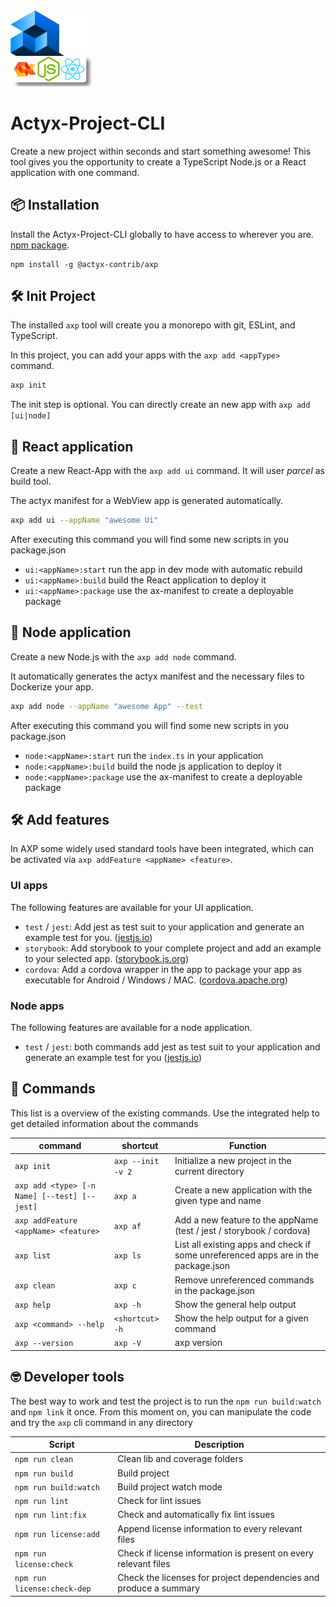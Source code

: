 <img width="130px" src="https://raw.githubusercontent.com/actyx-contrib/actyx-project-cli/master/axp-icon.png?token=AATHWQLXCUBBKEM6TMDEXYC674JUG">

# Actyx-Project-CLI

Create a new project within seconds and start something awesome! This tool gives you the opportunity to create a TypeScript Node.js or a React application with one command.

## 📦 Installation

Install the Actyx-Project-CLI globally to have access to wherever you are. [npm package](https://www.npmjs.com/package/@actyx-contrib/axp).

```shell
npm install -g @actyx-contrib/axp
```

## 🛠️ Init Project

The installed `axp` tool will create you a monorepo with git, ESLint, and TypeScript.

In this project, you can add your apps with the `axp add <appType>` command.

```bash
axp init
```

The init step is optional. You can directly create an new app with `axp add [ui|node]`

## 📑 React application

Create a new React-App with the `axp add ui` command. It will user _parcel_ as build tool.

The actyx manifest for a WebView app is generated automatically.

```bash
axp add ui --appName "awesome Ui"
```

After executing this command you will find some new scripts in you package.json

- `ui:<appName>:start` run the app in dev mode with automatic rebuild
- `ui:<appName>:build` build the React application to deploy it
- `ui:<appName>:package` use the ax-manifest to create a deployable package

## 📑 Node application

Create a new Node.js with the `axp add node` command.

It automatically generates the actyx manifest and the necessary files to Dockerize your app.

```bash
axp add node --appName "awesome App" --test
```

After executing this command you will find some new scripts in you package.json

- `node:<appName>:start` run the `index.ts` in your application
- `node:<appName>:build` build the node js application to deploy it
- `node:<appName>:package` use the ax-manifest to create a deployable package

## 🛠️ Add features

In AXP some widely used standard tools have been integrated, which can be activated via `axp addFeature <appName> <feature>`.

### UI apps

The following features are available for your UI application.

- `test` / `jest`: Add jest as test suit to your application and generate an example test for you. ([jestjs.io](https://jestjs.io/docs/getting-started))
- `storybook`: Add storybook to your complete project and add an example to your selected app. ([storybook.js.org](https://storybook.js.org/docs/react/get-started/introduction))
- `cordova`: Add a cordova wrapper in the app to package your app as executable for Android / Windows / MAC. ([cordova.apache.org](https://cordova.apache.org/))

### Node apps

The following features are available for a node application.

- `test` / `jest`: both commands add jest as test suit to your application and generate an example test for you ([jestjs.io](https://jestjs.io/docs/getting-started))

## 📖 Commands

This list is a overview of the existing commands. Use the integrated help to get detailed information about the commands

| command                                      | shortcut          | Function                                                                           |
| -------------------------------------------- | ----------------- | ---------------------------------------------------------------------------------- |
| `axp init`                                   | `axp --init -v 2` | Initialize a new project in the current directory                                  |
| `axp add <type> [-n Name] [--test] [--jest]` | `axp a`           | Create a new application with the given type and name                              |
| `axp addFeature <appName> <feature>`         | `axp af`          | Add a new feature to the appName (test / jest / storybook / cordova)               |
| `axp list`                                   | `axp ls`          | List all existing apps and check if some unreferenced apps are in the package.json |
| `axp clean`                                  | `axp c`           | Remove unreferenced commands in the package.json                                   |
| `axp help`                                   | `axp -h`          | Show the general help output                                                       |
| `axp <command> --help`                       | `<shortcut> -h`   | Show the help output for a given command                                           |
| `axp --version`                              | `axp -V`          | axp version                                                                        |

## 🤓 Developer tools

The best way to work and test the project is to run the `npm run build:watch` and `npm link` it once. From this moment on, you can manipulate the code and try the `axp` cli command in any directory

| Script                      | Description                                                       |
| --------------------------- | ----------------------------------------------------------------- |
| `npm run clean`             | Clean lib and coverage folders                                    |
| `npm run build`             | Build project                                                     |
| `npm run build:watch`       | Build project watch mode                                          |
| `npm run lint`              | Check for lint issues                                             |
| `npm run lint:fix`          | Check and automatically fix lint issues                           |
| `npm run license:add`       | Append license information to every relevant files                |
| `npm run license:check`     | Check if license information is present on every relevant files   |
| `npm run license:check-dep` | Check the licenses for project dependencies and produce a summary |
